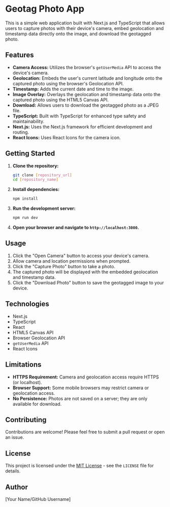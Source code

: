 # Geotag Photo App

This is a simple web application built with Next.js and TypeScript that allows users to capture photos with their device's camera, embed geolocation and timestamp data directly onto the image, and download the geotagged photo.

## Features

-   **Camera Access:** Utilizes the browser's `getUserMedia` API to access the device's camera.
-   **Geolocation:** Embeds the user's current latitude and longitude onto the captured photo using the browser's Geolocation API.
-   **Timestamp:** Adds the current date and time to the image.
-   **Image Overlay:** Overlays the geolocation and timestamp data onto the captured photo using the HTML5 Canvas API.
-   **Download:** Allows users to download the geotagged photo as a JPEG file.
-   **TypeScript:** Built with TypeScript for enhanced type safety and maintainability.
-   **Next.js:** Uses the Next.js framework for efficient development and routing.
-   **React Icons:** Uses React Icons for the camera icon.

## Getting Started

1.  **Clone the repository:**

    ```bash
    git clone [repository_url]
    cd [repository_name]
    ```

2.  **Install dependencies:**

    ```bash
    npm install
    ```

3.  **Run the development server:**

    ```bash
    npm run dev
    ```

4.  **Open your browser and navigate to `http://localhost:3000`.**

## Usage

1.  Click the "Open Camera" button to access your device's camera.
2.  Allow camera and location permissions when prompted.
3.  Click the "Capture Photo" button to take a photo.
4.  The captured photo will be displayed with the embedded geolocation and timestamp data.
5.  Click the "Download Photo" button to save the geotagged image to your device.

## Technologies

-   Next.js
-   TypeScript
-   React
-   HTML5 Canvas API
-   Browser Geolocation API
-   `getUserMedia` API
-   React Icons

## Limitations

-   **HTTPS Requirement:** Camera and geolocation access require HTTPS (or localhost).
-   **Browser Support:** Some mobile browsers may restrict camera or geolocation access.
-   **No Persistence:** Photos are not saved on a server; they are only available for download.

## Contributing

Contributions are welcome! Please feel free to submit a pull request or open an issue.

## License

This project is licensed under the [MIT License](LICENSE) - see the `LICENSE` file for details.

## Author

[Your Name/GitHub Username]
